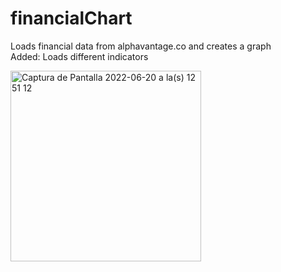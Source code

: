 # financialChart
Loads financial data from alphavantage.co and creates a graph <br>
Added: Loads different indicators



<img width="305" alt="Captura de Pantalla 2022-06-20 a la(s) 12 51 12" src="https://user-images.githubusercontent.com/73369706/174648219-c86ae166-7e39-4eae-9d22-bfa3954ab30c.png">
